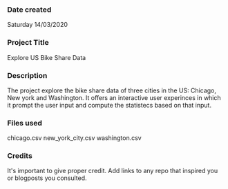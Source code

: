 ### Date created
Saturday 14/03/2020

### Project Title
Explore US Bike Share Data

### Description
The project explore the bike share data of three cities in the US: Chicago, New york and Washington. It offers an interactive user experinces in which it prompt the user input and compute the statistecs based on that input. 

### Files used
chicago.csv
new_york_city.csv
washington.csv

### Credits
It's important to give proper credit. Add links to any repo that inspired you or blogposts you consulted.

